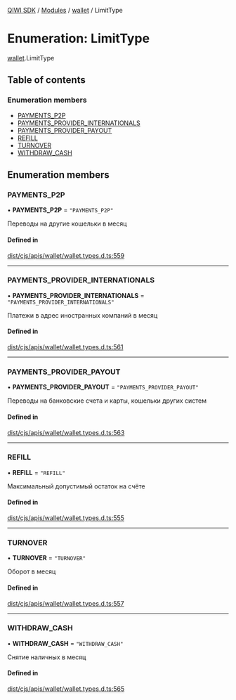 [QIWI SDK](../README.md) / [Modules](../modules.md) / [wallet](../modules/wallet.md) / LimitType

# Enumeration: LimitType

[wallet](../modules/wallet.md).LimitType

## Table of contents

### Enumeration members

- [PAYMENTS\_P2P](wallet.LimitType.md#payments_p2p)
- [PAYMENTS\_PROVIDER\_INTERNATIONALS](wallet.LimitType.md#payments_provider_internationals)
- [PAYMENTS\_PROVIDER\_PAYOUT](wallet.LimitType.md#payments_provider_payout)
- [REFILL](wallet.LimitType.md#refill)
- [TURNOVER](wallet.LimitType.md#turnover)
- [WITHDRAW\_CASH](wallet.LimitType.md#withdraw_cash)

## Enumeration members

### PAYMENTS\_P2P

• **PAYMENTS\_P2P** = `"PAYMENTS_P2P"`

Переводы на другие кошельки в месяц

#### Defined in

[dist/cjs/apis/wallet/wallet.types.d.ts:559](https://github.com/AlexXanderGrib/node-qiwi-sdk/blob/26a7b1c/dist/cjs/apis/wallet/wallet.types.d.ts#L559)

___

### PAYMENTS\_PROVIDER\_INTERNATIONALS

• **PAYMENTS\_PROVIDER\_INTERNATIONALS** = `"PAYMENTS_PROVIDER_INTERNATIONALS"`

Платежи в адрес иностранных компаний в месяц

#### Defined in

[dist/cjs/apis/wallet/wallet.types.d.ts:561](https://github.com/AlexXanderGrib/node-qiwi-sdk/blob/26a7b1c/dist/cjs/apis/wallet/wallet.types.d.ts#L561)

___

### PAYMENTS\_PROVIDER\_PAYOUT

• **PAYMENTS\_PROVIDER\_PAYOUT** = `"PAYMENTS_PROVIDER_PAYOUT"`

Переводы на банковские счета и карты, кошельки других систем

#### Defined in

[dist/cjs/apis/wallet/wallet.types.d.ts:563](https://github.com/AlexXanderGrib/node-qiwi-sdk/blob/26a7b1c/dist/cjs/apis/wallet/wallet.types.d.ts#L563)

___

### REFILL

• **REFILL** = `"REFILL"`

Максимальный допустимый остаток на счёте

#### Defined in

[dist/cjs/apis/wallet/wallet.types.d.ts:555](https://github.com/AlexXanderGrib/node-qiwi-sdk/blob/26a7b1c/dist/cjs/apis/wallet/wallet.types.d.ts#L555)

___

### TURNOVER

• **TURNOVER** = `"TURNOVER"`

Оборот в месяц

#### Defined in

[dist/cjs/apis/wallet/wallet.types.d.ts:557](https://github.com/AlexXanderGrib/node-qiwi-sdk/blob/26a7b1c/dist/cjs/apis/wallet/wallet.types.d.ts#L557)

___

### WITHDRAW\_CASH

• **WITHDRAW\_CASH** = `"WITHDRAW_CASH"`

Снятие наличных в месяц

#### Defined in

[dist/cjs/apis/wallet/wallet.types.d.ts:565](https://github.com/AlexXanderGrib/node-qiwi-sdk/blob/26a7b1c/dist/cjs/apis/wallet/wallet.types.d.ts#L565)
